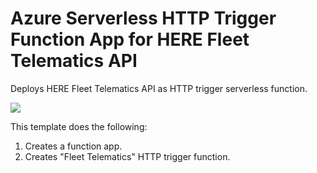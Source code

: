 # Azure Serverless HTTP Trigger Function App for HERE Fleet Telematics API

Deploys HERE Fleet Telematics API as HTTP trigger serverless function.

<a href="https://portal.azure.com/#create/Microsoft.Template/uri/https%3A%2F%2Fraw.githubusercontent.com%2Fnavinmistry%2Fhere-azure-serverless%2Fmaster%2FarmTemplates%2F103-hlsARMTemplateServerlessFunctionFleetTelematics%2Fazuredeploy.json" target="_blank">
    <img src="http://azuredeploy.net/deploybutton.png"/>
</a>

This template does the following:
  1. Creates a function app.
  2. Creates "Fleet Telematics" HTTP trigger function.

